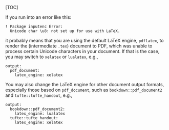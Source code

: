 [TOC]

If you run into an error like this:

    ! Package inputenc Error:
      Unicode char \u8: not set up for use with LaTeX.

it probably means that you are using the default LaTeX engine, `pdflatex`, to render the (intermediate `.tex`) document to PDF, which was unable to process certain Unicode characters in your document. If that is the case, you may switch to `xelatex` or `lualatex`, e.g.,

    output:
      pdf_document:
        latex_engine: xelatex

You may also change the LaTeX engine for other document output formats, especially those based on `pdf_document`, such as `bookdown::pdf_document2` and `tufte::tufte_handout`, e.g.,

    output:
      bookdown::pdf_document2:
        latex_engine: lualatex
      tufte::tufte_handout:
        latex_engine: xelatex
